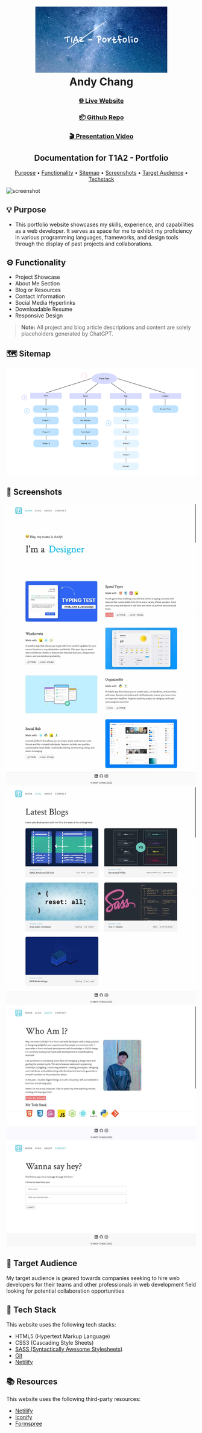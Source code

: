<h1 align="center">
  <br>
  <img src="./misc/readme-docs/readme-banner.png" alt="Markdownify"></img>
  <br>
  Andy Chang
  <br>
</h1>

<h3 align="center">
<a href="https://andychang.dev/">🌐 Live Website</a>
 </h3>

 <h3 align="center">
<a href="https://github.com/andychangdev/AndyChang_T1A2">📦 Github Repo</a>
 </h3>

 <h3 align="center">
<a href="https://www.canva.com/design/DAF0Mp21qaA/NxMLYnIZ_xzI-09gmM1aRA/view?utm_content=DAF0Mp21qaA&utm_campaign=designshare&utm_medium=link&utm_source=recording_view">🎬 Presentation Video</a>
 </h3>

<h2 align="center">Documentation for T1A2 - Portfolio</h4>

<p align="center">
  <a href="#💡-purpose">Purpose</a> •
  <a href="#⚙️-functionality">Functionality</a> •
  <a href="#🗺️-sitemap">Sitemap</a> •
  <a href="#📸-screenshots">Screenshots</a> •
  <a href="#🎯-target-audience">Target Audience</a> •
  <a href="#📚-techstack">Techstack</a>
</p>

![screenshot](./misc/readme-docs/screencapture.gif)

## 💡 Purpose

- This portfolio website showcases my skills, experience, and capabilities as a web developer. It serves as space for me to exhibit my proficiency in various programming languages, frameworks, and design tools through the display of past projects and collaborations.

## ⚙️ Functionality

- Project Showcase
- About Me Section
- Blog or Resources
- Contact Information
- Social Media Hyperlinks
- Downloadable Resume
- Responsive Design

> **Note:**
> All project and blog article descriptions and content are solely placeholders generated by ChatGPT.

## 🗺️ Sitemap

![screenshot](./misc/readme-docs/sitemap.png)

## 📸 Screenshots

![screenshot](./misc/readme-docs/webcapture1.jpeg)
![screenshot](./misc/readme-docs/webcapture2.jpeg)
![screenshot](./misc/readme-docs/webcapture3.jpeg)
![screenshot](./misc/readme-docs/webcapture4.jpeg)
## 🎯 Target Audience

My target audience is geared towards companies seeking to hire web developers for their teams and other professionals in web development field looking for potential collaboration opportunities

## 🚀 Tech Stack

This website uses the following tech stacks:

- HTML5 (Hypertext Markup Language)
- CSS3 (Cascading Style Sheets)
- [SASS (Syntactically Awesome Stylesheets)](https://sass-lang.com/)
- [Git](https://git-scm.com/)
- [Netilify](https://www.netlify.com/)

## 📚 Resources

This website uses the following third-party resources:

- [Netilify](https://www.netlify.com/)
- [Iconify](https://iconify.design/)
- [Formspree](https://formspree.io/)
